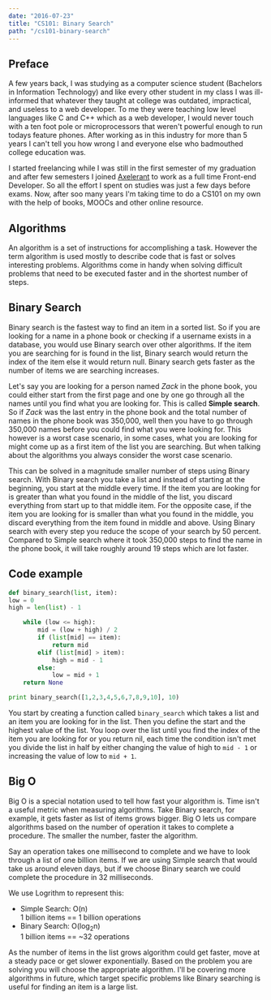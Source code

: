 ```yaml
---
date: "2016-07-23"
title: "CS101: Binary Search"
path: "/cs101-binary-search"
---
```


## Preface

A few years back, I was studying as a computer science student (Bachelors in Information Technology) and like every other student in my class I was ill-informed that whatever they taught at college was outdated, impractical, and useless to a web developer. To me they were teaching low level languages like C and C++ which as a web developer, I would never touch with a ten foot pole or microprocessors that weren't powerful enough to run todays feature phones. After working as in this industry for more than 5 years I can't tell you how wrong I and everyone else who badmouthed college education was.

I started freelancing while I was still in the first semester of my graduation and after few semesters I joined [Axelerant](https://www.axelerant.com) to work as a full time Front-end Developer. So all the effort I spent on studies was just a few days before exams. Now, after soo many years I'm taking time to do a CS101 on my own with the help of books, MOOCs and other online resource.

## Algorithms

An algorithm is a set of instructions for accomplishing a task. However the term algorithm is used mostly to describe code that is fast or solves interesting problems. Algorithms come in handy when solving difficult problems that need to be executed faster and in the shortest number of steps.

## Binary Search

Binary search is the fastest way to find an item in a sorted list. So if you are looking for a name in a phone book or checking if a username exists in a database, you would use Binary search over other algorithms. If the item you are searching for is found in the list, Binary search would return the index of the item else it would return null. Binary search gets faster as the number of items we are searching increases.

Let's say you are looking for a person named _Zack_ in the phone book, you could either start from the first page and one by one go through all the names until you find what you are looking for. This is called **Simple search**. So if _Zack_ was the last entry in the phone book and the total number of names in the phone book was 350,000, well then you have to go through 350,000 names before you could find what you were looking for. This however is a worst case scenario, in some cases, what you are looking for might come up as a first item of the list you are searching. But when talking about the algorithms you always consider the worst case scenario.

This can be solved in a magnitude smaller number of steps using Binary search. With Binary search you take a list and instead of starting at the beginning, you start at the middle every time. If the item you are looking for is greater than what you found in the middle of the list, you discard everything from start up to that middle item. For the opposite case, if the item you are looking for is smaller than what you found in the middle, you discard everything from the item found in middle and above. Using Binary search with every step you reduce the scope of your search by 50 percent. Compared to Simple search where it took 350,000 steps to find the name in the phone book, it will take roughly around 19 steps which are lot faster.

## Code example

```python
def binary_search(list, item):
low = 0
high = len(list) - 1

    while (low <= high):
        mid = (low + high) / 2
        if (list[mid] == item):
            return mid
        elif (list[mid] > item):
            high = mid - 1
        else:
            low = mid + 1
    return None

print binary_search([1,2,3,4,5,6,7,8,9,10], 10)
```

You start by creating a function called `binary_search` which takes a list and an item you are looking for in the list. Then you define the start and the highest value of the list. You loop over the list until you find the index of the item you are looking for or you return nil, each time the condition isn't met you divide the list in half by either changing the value of high to `mid - 1` or increasing the value of low to `mid + 1`.

## Big O

Big O is a special notation used to tell how fast your algorithm is. Time isn't a useful metric when measuring algorithms. Take Binary search, for example, it gets faster as list of items grows bigger. Big O lets us compare algorithms based on the number of operation it takes to complete a procedure. The smaller the number, faster the algorithm.

Say an operation takes one millisecond to complete and we have to look through a list of one billion items. If we are using Simple search that would take us around eleven days, but if we choose Binary search we could complete the procedure in 32 milliseconds.

We use Logrithm to represent this:

- Simple Search: O(n)  
  1 billion items == 1 billion operations
- Binary Search: O(log<sub>2</sub>n)  
  1 billion items == ~32 operations

As the number of items in the list grows algorithm could get faster, move at a steady pace or get slower exponentially. Based on the problem you are solving you will choose the appropriate algorithm. I'll be covering more algorithms in future, which target specific problems like Binary searching is useful for finding an item is a large list.
